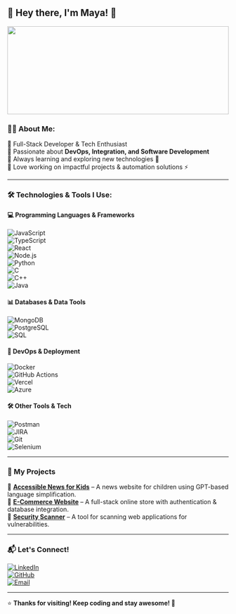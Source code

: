 ## 🌟 Hey there, I'm Maya! 🌟  

<img src="https://media.giphy.com/media/QTfX9Ejfra3ZmNxh6B/giphy.gif" width="100%" height="200px" />  

### 👩‍💻 About Me:  
🔹 Full-Stack Developer & Tech Enthusiast  
🔹 Passionate about **DevOps, Integration, and Software Development**  
🔹 Always learning and exploring new technologies 🌱  
🔹 Love working on impactful projects & automation solutions ⚡  

---

### 🛠️ Technologies & Tools I Use:  

#### **💻 Programming Languages & Frameworks**  
![JavaScript](https://img.shields.io/badge/-JavaScript-F7DF1E?style=flat-square&logo=javascript&logoColor=black)  
![TypeScript](https://img.shields.io/badge/-TypeScript-3178C6?style=flat-square&logo=typescript&logoColor=white)  
![React](https://img.shields.io/badge/-React-61DAFB?style=flat-square&logo=react&logoColor=black)  
![Node.js](https://img.shields.io/badge/-Node.js-339933?style=flat-square&logo=node.js&logoColor=white)  
![Python](https://img.shields.io/badge/-Python-3776AB?style=flat-square&logo=python&logoColor=white)  
![C](https://img.shields.io/badge/-C-A8B9CC?style=flat-square&logo=c&logoColor=white)  
![C++](https://img.shields.io/badge/-C++-00599C?style=flat-square&logo=c%2B%2B&logoColor=white)  
![Java](https://img.shields.io/badge/-Java-007396?style=flat-square&logo=java&logoColor=white)  

#### **📊 Databases & Data Tools**  
![MongoDB](https://img.shields.io/badge/-MongoDB-47A248?style=flat-square&logo=mongodb&logoColor=white)  
![PostgreSQL](https://img.shields.io/badge/-PostgreSQL-336791?style=flat-square&logo=postgresql&logoColor=white)  
![SQL](https://img.shields.io/badge/-SQL-CC2927?style=flat-square&logo=microsoft-sql-server&logoColor=white)  

#### **🚀 DevOps & Deployment**  
![Docker](https://img.shields.io/badge/-Docker-2496ED?style=flat-square&logo=docker&logoColor=white)  
![GitHub Actions](https://img.shields.io/badge/-GitHub_Actions-2088FF?style=flat-square&logo=github-actions&logoColor=white)  
![Vercel](https://img.shields.io/badge/-Vercel-000000?style=flat-square&logo=vercel&logoColor=white)  
![Azure](https://img.shields.io/badge/-Azure-0078D4?style=flat-square&logo=microsoft-azure&logoColor=white)  

#### **🛠️ Other Tools & Tech**  
![Postman](https://img.shields.io/badge/-Postman-FF6C37?style=flat-square&logo=postman&logoColor=white)  
![JIRA](https://img.shields.io/badge/-JIRA-0052CC?style=flat-square&logo=jira&logoColor=white)  
![Git](https://img.shields.io/badge/-Git-F05032?style=flat-square&logo=git&logoColor=white)  
![Selenium](https://img.shields.io/badge/-Selenium-43B02A?style=flat-square&logo=selenium&logoColor=white)  

---

### 🚀 My Projects  
🔹 **[Accessible News for Kids](https://github.com/MayaRo0503/kiddo-news)** – A news website for children using GPT-based language simplification.  
🔹 **[E-Commerce Website](https://github.com/MayaRo0503/book-store)** – A full-stack online store with authentication & database integration.  
🔹 **[Security Scanner](https://github.com/MayaRo0503/Web_Vulnerability_Scanner2)** – A tool for scanning web applications for vulnerabilities.  

---

### 📬 Let's Connect!  
[![LinkedIn](https://img.shields.io/badge/-LinkedIn-0077B5?style=flat-square&logo=linkedin&logoColor=white)](https://www.linkedin.com/in/maya-rozenberg-software-engineer/)  
[![GitHub](https://img.shields.io/badge/-GitHub-181717?style=flat-square&logo=github&logoColor=white)](https://github.com/MayaRo0503/)  
[![Email](https://img.shields.io/badge/-Email-D14836?style=flat-square&logo=gmail&logoColor=white)](mailto:maya.rozen53@gmail.com)  

---

⭐️ **Thanks for visiting! Keep coding and stay awesome! 🚀**  
